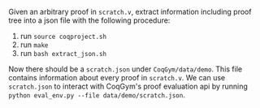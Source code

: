 Given an arbitrary proof in `scratch.v`, extract information including proof tree into a json file with the following procedure:
1.  run `source coqproject.sh`
2.  run `make`
3.  run `bash extract_json.sh`

Now there should be a `scratch.json` under `CoqGym/data/demo`. This file contains information about every proof in `scratch.v`. We can use `scratch.json` to interact with CoqGym's proof evaluation api by running `python eval_env.py --file data/demo/scratch.json`.
